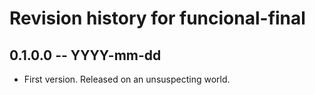 # Revision history for funcional-final

## 0.1.0.0 -- YYYY-mm-dd

* First version. Released on an unsuspecting world.
